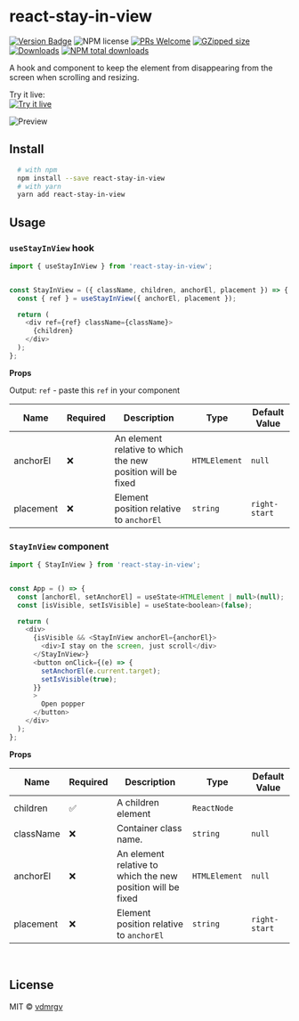# react-stay-in-view

[![Version Badge][npm-version-svg]][package-url]
![NPM license](https://img.shields.io/npm/l/react-stay-in-view.svg?style=flat)
[![PRs Welcome](https://badgen.net/badge/PRs/welcome/orange)](http://makeapullrequest.com)
[![GZipped size][npm-minzip-svg]][bundlephobia-url]
[![Downloads][downloads-image]][downloads-url]
[![NPM total downloads](https://img.shields.io/npm/dt/react-stay-in-view.svg?style=flat)](https://npmcharts.com/compare/react-stay-in-view?minimal=true)

A hook and component to keep the element from disappearing from the screen when scrolling and resizing.

Try it live:
<br />
[![Try it live](https://codesandbox.io/static/img/play-codesandbox.svg)](https://codesandbox.io/s/react-stay-in-view-o7nm80)

![Preview](https://media.giphy.com/media/DjgYZk5NFdIAAK6xNv/giphy.gif)


## Install

```bash
  # with npm
  npm install --save react-stay-in-view
  # with yarn
  yarn add react-stay-in-view
```

## Usage

### `useStayInView` hook

```js
import { useStayInView } from 'react-stay-in-view';


const StayInView = ({ className, children, anchorEl, placement }) => {
  const { ref } = useStayInView({ anchorEl, placement });

  return (
    <div ref={ref} className={className}>
      {children}
    </div>
  );
};
```

**Props**

Output: `ref` - paste this `ref` in your component

| Name            | Required | Description                                                                                                                                                                                      | Type             | Default Value |
| --------------- | -------- | -------------------------------------------------------------- | ---------------- | ------------- |
| anchorEl        | ❌       | An element relative to which the new position will be fixed    | `HTMLElement`    | `null`        |
| placement       | ❌       | Element position relative to `anchorEl`                        | `string`           | `right-start` |


### `StayInView` component

```js
import { StayInView } from 'react-stay-in-view';


const App = () => {
  const [anchorEl, setAnchorEl] = useState<HTMLElement | null>(null);
  const [isVisible, setIsVisible] = useState<boolean>(false);

  return (
    <div>
      {isVisible && <StayInView anchorEl={anchorEl}>
        <div>I stay on the screen, just scroll</div>
      </StayInView>}
      <button onClick={(e) => {
        setAnchorEl(e.current.target);
        setIsVisible(true);
      }}
      >
        Open popper
      </button>
    </div>
  );
};
```

**Props**

| Name            | Required | Description                                                                                                                                                                                      | Type             | Default Value |
| --------------- | -------- | -------------------------------------------------------------- | ---------------- | ------------- |
| children        | ✅       | A children element                                             | `ReactNode`      |               |
| className       | ❌       | Container class name.                                          | `string`         | `null`        |
| anchorEl        | ❌       | An element relative to which the new position will be fixed    | `HTMLElement`    | `null`        |
| placement       | ❌       | Element position relative to `anchorEl`                        | `string`         | `right-start` |

<br />

## License

MIT © [vdmrgv](https://github.com/vdmrgv)

[package-url]: https://npmjs.org/package/react-stay-in-view
[npm-version-svg]: https://img.shields.io/npm/v/react-stay-in-view.svg
[npm-minzip-svg]: https://img.shields.io/bundlephobia/minzip/react-stay-in-view.svg
[bundlephobia-url]: https://bundlephobia.com/result?p=react-stay-in-view
[license-image]: http://img.shields.io/npm/l/react-stay-in-view.svg
[license-url]: LICENSE
[downloads-image]: http://img.shields.io/npm/dm/react-stay-in-view.svg
[downloads-url]: http://npm-stat.com/charts.html?package=react-stay-in-view
